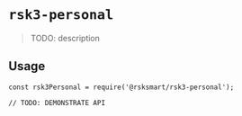 # `rsk3-personal`

> TODO: description

## Usage

```
const rsk3Personal = require('@rsksmart/rsk3-personal');

// TODO: DEMONSTRATE API
```
